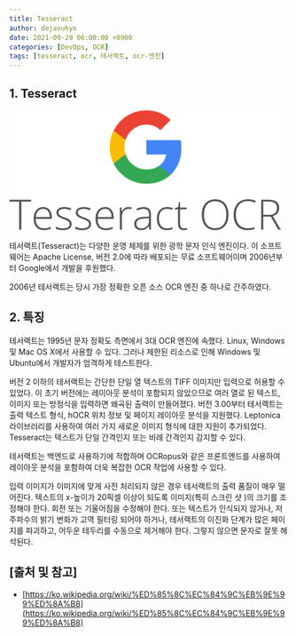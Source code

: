 ```yaml
---
title: Tesseract
author: dejavuhyo
date: 2021-09-29 06:00:00 +0900
categories: [DevOps, OCR]
tags: [tesseract, ocr, 테서랙트, ocr-엔진]
---
```


## 1. Tesseract

![tesseract](/assets/img/2021-09-29-tesseract/tesseract.png)

테서랙트(Tesseract)는 다양한 운영 체제를 위한 광학 문자 인식 엔진이다. 이 소프트웨어는 Apache License, 버전 2.0에 따라 배포되는 무료 소프트웨어이며 2006년부터 Google에서 개발을 후원했다.

2006년 테서랙트는 당시 가장 정확한 오픈 소스 OCR 엔진 중 하나로 간주하였다.

## 2. 특징
테서랙트는 1995년 문자 정확도 측면에서 3대 OCR 엔진에 속했다. Linux, Windows 및 Mac OS X에서 사용할 수 있다. 그러나 제한된 리소스로 인해 Windows 및 Ubuntu에서 개발자가 엄격하게 테스트한다.

버전 2 이하의 테서랙트는 간단한 단일 열 텍스트의 TIFF 이미지만 입력으로 허용할 수 있었다. 이 초기 버전에는 레이아웃 분석이 포함되지 않았으므로 여러 열로 된 텍스트, 이미지 또는 방정식을 입력하면 왜곡된 출력이 만들어졌다. 버전 3.00부터 테서랙트는 출력 텍스트 형식, hOCR 위치 정보 및 페이지 레이아웃 분석을 지원했다. Leptonica 라이브러리를 사용하여 여러 가지 새로운 이미지 형식에 대한 지원이 추가되었다. Tesseract는 텍스트가 단일 간격인지 또는 비례 간격인지 감지할 수 있다.

테서랙트는 백엔드로 사용하기에 적합하며 OCRopus와 같은 프론트엔드를 사용하여 레이아웃 분석을 포함하여 더욱 복잡한 OCR 작업에 사용할 수 있다.

입력 이미지가 이미지에 맞게 사전 처리되지 않은 경우 테서랙트의 출력 품질이 매우 떨어진다. 텍스트의 x-높이가 20픽셀 이상이 되도록 이미지(특히 스크린 샷 )의 크기를 조정해야 한다. 회전 또는 기울어짐을 수정해야 한다. 또는 텍스트가 인식되지 않거나, 저주파수의 밝기 변화가 고역 필터링 되어야 하거나, 테서랙트의 이진화 단계가 많은 페이지를 파괴하고, 어두운 테두리를 수동으로 제거해야 한다. 그렇지 않으면 문자로 잘못 해석된다.

## [출처 및 참고]
* [https://ko.wikipedia.org/wiki/%ED%85%8C%EC%84%9C%EB%9E%99%ED%8A%B8](https://ko.wikipedia.org/wiki/%ED%85%8C%EC%84%9C%EB%9E%99%ED%8A%B8)
